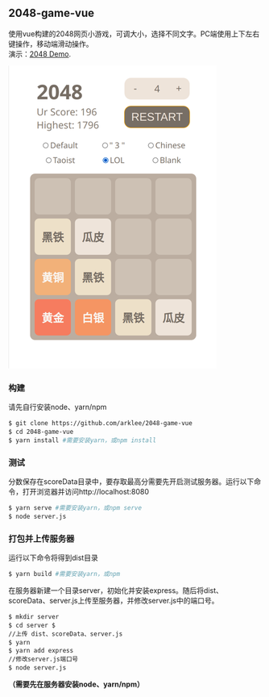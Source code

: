 ## 2048-game-vue

使用vue构建的2048网页小游戏，可调大小，选择不同文字。PC端使用上下左右键操作，移动端滑动操作。  
演示：[2048 Demo](http://121.37.93.156/).

![preview](screenshot/image1.png)

### 构建
请先自行安装node、yarn/npm
```bash
$ git clone https://github.com/arklee/2048-game-vue
$ cd 2048-game-vue
$ yarn install #需要安装yarn，或npm install
```
### 测试
分数保存在scoreData目录中，要存取最高分需要先开启测试服务器。运行以下命令，打开浏览器并访问http://localhost:8080

```bash
$ yarn serve #需要安装yarn，或npm serve
$ node server.js
```

### 打包并上传服务器
运行以下命令将得到dist目录
```bash
$ yarn build #需要安装yarn，或npm
```
在服务器新建一个目录server，初始化并安装express。随后将dist、scoreData、server.js上传至服务器，并修改server.js中的端口号。
```bash
$ mkdir server
$ cd server $
//上传 dist、scoreData、server.js
$ yarn
$ yarn add express
//修改server.js端口号
$ node server.js
```
**（需要先在服务器安装node、yarn/npm）**

